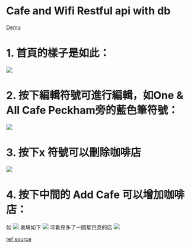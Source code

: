 # Cafe and Wifi Restful api with db

<a href="https://desolate-tundra-95485.herokuapp.com" target="_blank">Demo</a>

# 1. 首頁的樣子是如此：
![](https://i.imgur.com/KU7Wa8V.png)

# 2. 按下編輯符號可進行編輯，如One & All Cafe Peckham旁的藍色筆符號：
![](https://i.imgur.com/FZrxiM8.png)

# 3. 按下x 符號可以刪除咖啡店
![](https://i.imgur.com/RVzjEB5.png)

# 4. 按下中間的 Add Cafe 可以增加咖啡店：
如
![](https://i.imgur.com/dbyy1Zq.png)
表填如下
![](https://i.imgur.com/yTu1D6N.png)
可看見多了一間星巴克的店
![](https://i.imgur.com/WcpZuLY.png)

<a target="_blank" href="https://www.udemy.com/course/100-days-of-code/learn/practice/1251154#overview">ref source</a>